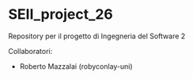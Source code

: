 # SEII_project_26
Repository per il progetto di Ingegneria del Software 2

Collaboratori: 
- Roberto Mazzalai (robyconlay-uni) 



